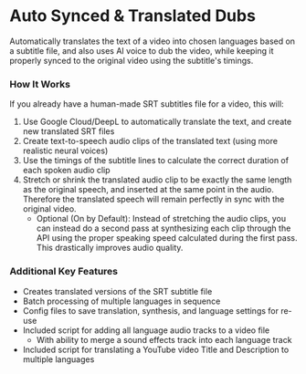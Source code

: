 # Auto Synced & Translated Dubs
 Automatically translates the text of a video into chosen languages based on a subtitle file, and also uses AI voice to dub the video, while keeping it properly synced to the original video using the subtitle's timings.
 
### How It Works
If you already have a human-made SRT subtitles file for a video, this will:
1. Use Google Cloud/DeepL to automatically translate the text, and create new translated SRT files
2. Create text-to-speech audio clips of the translated text (using more realistic neural voices)
3. Use the timings of the subtitle lines to calculate the correct duration of each spoken audio clip
4. Stretch or shrink the translated audio clip to be exactly the same length as the original speech, and inserted at the same point in the audio. Therefore the translated speech will remain perfectly in sync with the original video.
    - Optional (On by Default): Instead of stretching the audio clips, you can instead do a second pass at synthesizing each clip through the API using the proper speaking speed calculated during the first pass. This drastically improves audio quality.
    
### Additional Key Features
- Creates translated versions of the SRT subtitle file
- Batch processing of multiple languages in sequence
- Config files to save translation, synthesis, and language settings for re-use
- Included script for adding all language audio tracks to a video file
   - With ability to merge a sound effects track into each language track
- Included script for translating a YouTube video Title and Description to multiple languages

